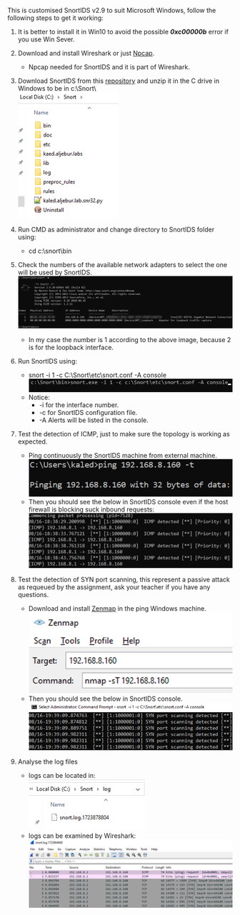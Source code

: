 This is customised SnortIDS v2.9 to suit Microsoft Windows, follow the following steps to get it working:

1. It is better to install it in Win10 to avoid the possible **_0xc00000b_** error if you use Win Sever.
2. Download and install Wireshark or just [Npcap](https://npcap.com/dist/npcap-1.79.exe).

   - Npcap needed for SnortIDS and it is part of Wireshark.

3. Download SnortIDS from this [repository](https://github.com/kaledaljebur/snortids-windows/raw/main/Snort.zip) and unzip it in the C drive in Windows to be in c:\Snort\ \
   ![alt text](images/snort-in-c-drive.png)
4. Run CMD as administrator and change directory to SnortIDS folder using:
   - cd c:\snort\bin
5. Check the numbers of the available network adapters to select the one will be used by SnortIDS. \
   ![alt text](images/snort-w.png)

   - In my case the number is 1 according to the above image, because 2 is for the loopback interface.

6. Run SnortIDS using:
   - snort -i 1 -c C:\Snort\etc\snort.conf -A console \
     ![alt text](images/snort-run.png)
   - Notice:
     - -i for the interface number.
     - -c for SnortIDS configuration file.
     - -A Alerts will be listed in the console.
7. Test the detection of ICMP, just to make sure the topology is working as expected.

   - Ping continuously the SnortIDS machine from external machine. \
     ![alt text](images/ping.png)
   - Then you should see the below in SnortIDS console even if the host firewall is blocking suck inbound requests: \
     ![alt text](images/snort-icmp.png)

8. Test the detection of SYN port scanning, this represent a passive attack as requeued by the assignment, ask your teacher if you have any questions.
   - Download and install [Zenmap](https://nmap.org/dist/nmap-7.95-setup.exe) in the ping Windows machine. \
     ![alt text](images/zenmap.png)
   - Then you should see the below in SnortIDS console. \
     ![alt text](images/nmap.png)
9. Analyse the log files
   - logs can be located in: \
     ![alt text](images/log.png)
   - logs can be examined by Wireshark: \
     ![alt text](images/wireshark.png)
